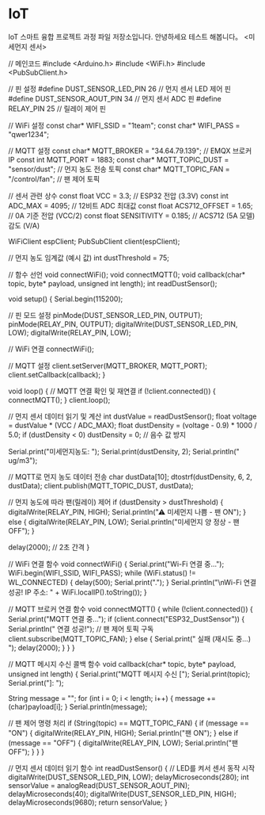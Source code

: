# IoT
IoT 스마트 융합 프로젝트 과정 파일 저장소입니다.
안녕하세요 테스트 해봅니다。
<미세먼지 센서>

// 메인코드
#include <Arduino.h>
#include <WiFi.h>
#include <PubSubClient.h>

// 핀 설정
#define DUST_SENSOR_LED_PIN 26   // 먼지 센서 LED 제어 핀
#define DUST_SENSOR_AOUT_PIN 34  // 먼지 센서 ADC 핀
#define RELAY_PIN 25             // 릴레이 제어 핀

// WiFi 설정
const char* WIFI_SSID = "1team";
const char* WIFI_PASS = "qwer1234";

// MQTT 설정
const char* MQTT_BROKER = "34.64.79.139"; // EMQX 브로커 IP
const int MQTT_PORT = 1883;
const char* MQTT_TOPIC_DUST = "sensor/dust"; // 먼지 농도 전송 토픽
const char* MQTT_TOPIC_FAN  = "/control/fan";   // 팬 제어 토픽

// 센서 관련 상수
const float VCC = 3.3;            // ESP32 전압 (3.3V)
const int ADC_MAX = 4095;         // 12비트 ADC 최대값
const float ACS712_OFFSET = 1.65;   // 0A 기준 전압 (VCC/2)
const float SENSITIVITY = 0.185;    // ACS712 (5A 모델) 감도 (V/A)

WiFiClient espClient;
PubSubClient client(espClient);

// 먼지 농도 임계값 (예시 값)
int dustThreshold = 75;

// 함수 선언
void connectWiFi();
void connectMQTT();
void callback(char* topic, byte* payload, unsigned int length);
int readDustSensor();

void setup() {
  Serial.begin(115200);

  // 핀 모드 설정
  pinMode(DUST_SENSOR_LED_PIN, OUTPUT);
  pinMode(RELAY_PIN, OUTPUT);
  digitalWrite(DUST_SENSOR_LED_PIN, LOW);
  digitalWrite(RELAY_PIN, LOW);

  // WiFi 연결
  connectWiFi();

  // MQTT 설정
  client.setServer(MQTT_BROKER, MQTT_PORT);
  client.setCallback(callback);
}

void loop() {
  // MQTT 연결 확인 및 재연결
  if (!client.connected()) {
    connectMQTT();
  }
  client.loop();

  // 먼지 센서 데이터 읽기 및 계산
  int dustValue = readDustSensor();
  float voltage = dustValue * (VCC / ADC_MAX);
  float dustDensity = (voltage - 0.9) * 1000 / 5.0;
  if (dustDensity < 0) dustDensity = 0;  // 음수 값 방지

  Serial.print("미세먼지농도: ");
  Serial.print(dustDensity, 2);
  Serial.println(" ug/m3");

  // MQTT로 먼지 농도 데이터 전송
  char dustData[10];
  dtostrf(dustDensity, 6, 2, dustData);
  client.publish(MQTT_TOPIC_DUST, dustData);

  // 먼지 농도에 따라 팬(릴레이) 제어
  if (dustDensity > dustThreshold) {
    digitalWrite(RELAY_PIN, HIGH);
    Serial.println("⚠ 미세먼지 나쁨 - 팬 ON");
  } else {
    digitalWrite(RELAY_PIN, LOW);
    Serial.println("미세먼지 양 정상 - 팬 OFF");
  }

  delay(2000); // 2초 간격
}

// WiFi 연결 함수
void connectWiFi() {
  Serial.print("Wi-Fi 연결 중...");
  WiFi.begin(WIFI_SSID, WIFI_PASS);
  while (WiFi.status() != WL_CONNECTED) {
    delay(500);
    Serial.print(".");
  }
  Serial.println("\nWi-Fi 연결 성공! IP 주소: " + WiFi.localIP().toString());
}

// MQTT 브로커 연결 함수
void connectMQTT() {
  while (!client.connected()) {
    Serial.print("MQTT 연결 중...");
    if (client.connect("ESP32_DustSensor")) {
      Serial.println(" 연결 성공!");
      // 팬 제어 토픽 구독
      client.subscribe(MQTT_TOPIC_FAN);
    } else {
      Serial.print(" 실패 (재시도 중...) ");
      delay(2000);
    }
  }
}

// MQTT 메시지 수신 콜백 함수
void callback(char* topic, byte* payload, unsigned int length) {
  Serial.print("MQTT 메시지 수신 [");
  Serial.print(topic);
  Serial.print("]: ");
  
  String message = "";
  for (int i = 0; i < length; i++) {
    message += (char)payload[i];
  }
  Serial.println(message);

  // 팬 제어 명령 처리
  if (String(topic) == MQTT_TOPIC_FAN) {
    if (message == "ON") {
      digitalWrite(RELAY_PIN, HIGH);
      Serial.println("팬 ON");
    } else if (message == "OFF") {
      digitalWrite(RELAY_PIN, LOW);
      Serial.println("팬 OFF");
    }
  }
}

// 먼지 센서 데이터 읽기 함수
int readDustSensor() {
  // LED를 켜서 센서 동작 시작
  digitalWrite(DUST_SENSOR_LED_PIN, LOW);
  delayMicroseconds(280);
  int sensorValue = analogRead(DUST_SENSOR_AOUT_PIN);
  delayMicroseconds(40);
  digitalWrite(DUST_SENSOR_LED_PIN, HIGH);
  delayMicroseconds(9680);
  return sensorValue;
}
